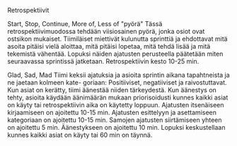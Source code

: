 Retrospektiivit

Start, Stop, Continue, More of, Less of "pyörä"
	Tässä retrospektiivimuodossa tehdään viisiosainen pyörä, jonka osiot ovat ostsikon mukaiset.
	Tiimiläiset miettivät kulunutta sprinttiä ja ehdottavat mitä asoita pitäisi vielä aloittaa, 
	mitä pitäisi lopetaa, mitä tehdä lisää ja mitä tekemistä vähentää. Lopuksi näiden ajatusten 
	perusteella päätetään miten seuraavassa sprintissä jatketaan. 
	Retrospektiivin kesto 10-25 min.


Glad, Sad, Mad
	Tiimi keksii ajatuksia ja asioita sprintin aikana tapahtneista ja ne jaetaan kolmeen kate-
	goriaan: Positiiviset, negatiiviset ja raivostuttavat. Kun asiat on kerätty, tiimi äänestää 
	niiden tärkeydestä. Kun äänestys on tehty, asioita käydään äänimäärän mukaan priorisoidusti 
	kunnes kaikki asiat on käyty tai retrospektiivin aika on käytetty loppuun.
	Ajatusten itsenäiseen kirjaamiseen on ajoitettu 10-15 min.
	Ajatusten esittelyyn ja asettamiseen kategoriaan on ajoitettu 10-15 min.
	Samojen ajatusten siirtämiseen yhteen on ajoitettu 5 min.
	Äänestykseen on ajoitettu 10 min.
	Lopuksi keskustellaan kunnes kaikki asiat on käyty tai 60 min on täynnä.
